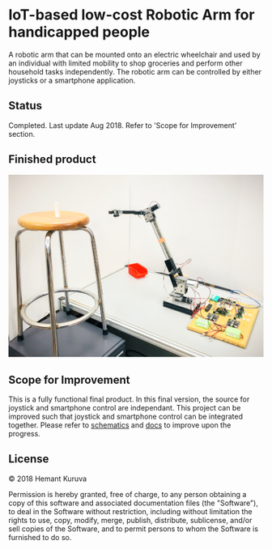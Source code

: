 # IoT-based low-cost Robotic Arm for handicapped people
A robotic arm that can be mounted onto an electric wheelchair and used by an individual with limited mobility to shop groceries and perform other household tasks independently. The robotic arm can be controlled by either joysticks or a smartphone application.

## Status
Completed. Last update Aug 2018. Refer to 'Scope for Improvement' section.

## Finished product
![Final product](docs/arm_pose.JPG?raw=true "Final product")

## Scope for Improvement
This is a fully functional final product. In this final version, the source for joystick and smartphone control are independant. This project can be improved such that joystick and smartphone control can be integrated together. Please refer to [schematics](/schematics) and [docs](/docs) to improve upon the progress.

## License
&copy; 2018 Hemant Kuruva

Permission is hereby granted, free of charge, to any person obtaining a copy of this software and associated documentation files (the "Software"), to deal in the Software without restriction, including without limitation the rights to use, copy, modify, merge, publish, distribute, sublicense, and/or sell copies of the Software, and to permit persons to whom the Software is furnished to do so.
